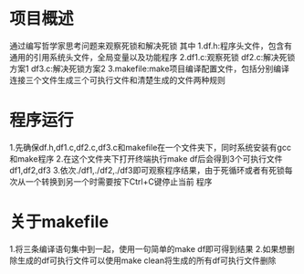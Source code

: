 # 项目概述
通过编写哲学家思考问题来观察死锁和解决死锁
    其中
    1.df.h:程序头文件，包含有通用的引用系统头文件，全局变量以及功能程序
    2.df1.c:观察死锁 df2.c:解决死锁方案1 df3.c:解决死锁方案2
    3.makefile:make项目编译配置文件，包括分别编译连接三个文件生成三个可执行文件和清楚生成的文件两种规则
    
# 程序运行
1.先确保df.h,df1.c,df2.c,df3.c和makefile在一个文件夹下，同时系统安装有gcc和make程序
2.在这个文件夹下打开终端执行make df后会得到3个可执行文件df1,df2,df3
3.依次./df1,./df2,./df3即可观察程序结果，由于死循环或者有死锁每次从一个转换到另一个时需要按下Ctrl+C键停止当前
程序

# 关于makefile
1.将三条编译语句集中到一起，使用一句简单的make df即可得到结果
2.如果想删除生成的df可执行文件可以使用make clean将生成的所有df可执行文件删除
